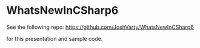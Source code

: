 # WhatsNewInCSharp6
See the following repo: https://github.com/JoshVarty/WhatsNewInCSharp6

for this presentation and sample code.
